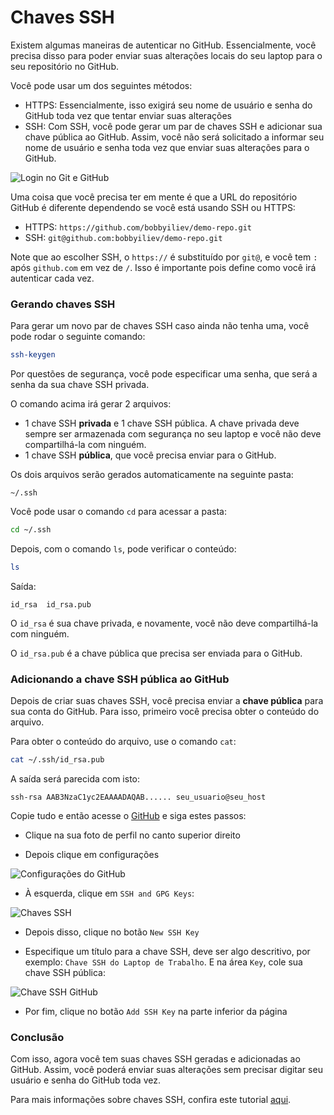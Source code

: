 # Chaves SSH

Existem algumas maneiras de autenticar no GitHub. Essencialmente, você precisa disso para poder enviar suas alterações locais do seu laptop para o seu repositório no GitHub.

Você pode usar um dos seguintes métodos:

* HTTPS: Essencialmente, isso exigirá seu nome de usuário e senha do GitHub toda vez que tentar enviar suas alterações
* SSH: Com SSH, você pode gerar um par de chaves SSH e adicionar sua chave pública ao GitHub. Assim, você não será solicitado a informar seu nome de usuário e senha toda vez que enviar suas alterações para o GitHub.

![Login no Git e GitHub](https://imgur.com/y544tCR.png)

Uma coisa que você precisa ter em mente é que a URL do repositório GitHub é diferente dependendo se você está usando SSH ou HTTPS:

* HTTPS: `https://github.com/bobbyiliev/demo-repo.git`
* SSH: `git@github.com:bobbyiliev/demo-repo.git`

Note que ao escolher SSH, o `https://` é substituído por `git@`, e você tem `:` após `github.com` em vez de `/`. Isso é importante pois define como você irá autenticar cada vez.

### Gerando chaves SSH

Para gerar um novo par de chaves SSH caso ainda não tenha uma, você pode rodar o seguinte comando:

```bash
ssh-keygen
```

Por questões de segurança, você pode especificar uma senha, que será a senha da sua chave SSH privada.

O comando acima irá gerar 2 arquivos:

* 1 chave SSH **privada** e 1 chave SSH pública. A chave privada deve sempre ser armazenada com segurança no seu laptop e você não deve compartilhá-la com ninguém.
* 1 chave SSH **pública**, que você precisa enviar para o GitHub.

Os dois arquivos serão gerados automaticamente na seguinte pasta:

```
~/.ssh
```

Você pode usar o comando `cd` para acessar a pasta:

```bash
cd ~/.ssh
```

Depois, com o comando `ls`, pode verificar o conteúdo:

```bash
ls
```

Saída:

```
id_rsa  id_rsa.pub
```

O `id_rsa` é sua chave privada, e novamente, você não deve compartilhá-la com ninguém.

O `id_rsa.pub` é a chave pública que precisa ser enviada para o GitHub.

### Adicionando a chave SSH pública ao GitHub

Depois de criar suas chaves SSH, você precisa enviar a **chave pública** para sua conta do GitHub. Para isso, primeiro você precisa obter o conteúdo do arquivo.

Para obter o conteúdo do arquivo, use o comando `cat`:

```bash
cat ~/.ssh/id_rsa.pub
```

A saída será parecida com isto:

```
ssh-rsa AAB3NzaC1yc2EAAAADAQAB...... seu_usuario@seu_host
```

Copie tudo e então acesse o [GitHub](https://github.com) e siga estes passos:

* Clique na sua foto de perfil no canto superior direito

* Depois clique em configurações

![Configurações do GitHub](https://imgur.com/tRDwDjC.png)

* À esquerda, clique em `SSH and GPG Keys`:

![Chaves SSH](https://imgur.com/iL2E3Ux.png)

* Depois disso, clique no botão `New SSH Key`

* Especifique um título para a chave SSH, deve ser algo descritivo, por exemplo: `Chave SSH do Laptop de Trabalho`. E na área `Key`, cole sua chave SSH pública:

![Chave SSH GitHub](https://imgur.com/X89gLwD.png)

* Por fim, clique no botão `Add SSH Key` na parte inferior da página

### Conclusão

Com isso, agora você tem suas chaves SSH geradas e adicionadas ao GitHub. Assim, você poderá enviar suas alterações sem precisar digitar seu usuário e senha do GitHub toda vez.

Para mais informações sobre chaves SSH, confira este tutorial [aqui](https://www.digitalocean.com/community/tutorials/how-to-set-up-ssh-keys-2).
